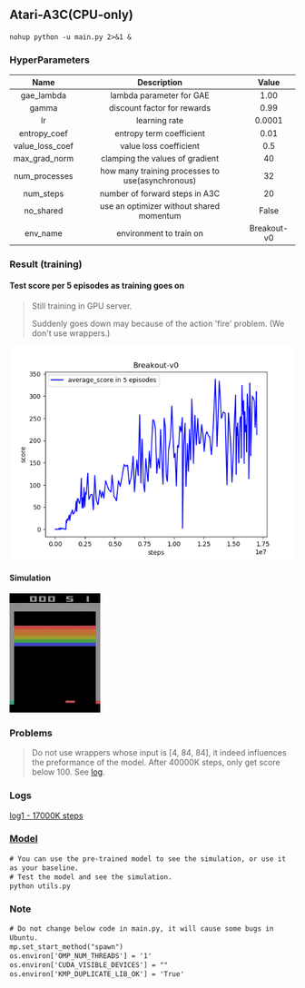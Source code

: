 ## Atari-A3C(CPU-only)
```shell
nohup python -u main.py 2>&1 &
```
### HyperParameters

|      Name       |                   Description                    |    Value    |
| :-------------: | :----------------------------------------------: | :---------: |
|   gae_lambda    |             lambda parameter for GAE             |    1.00     |
|      gamma      |           discount factor for rewards            |    0.99     |
|       lr        |                  learning rate                   |   0.0001    |
|  entropy_coef   |             entropy term coefficient             |    0.01     |
| value_loss_coef |              value loss coefficient              |     0.5     |
|  max_grad_norm  |         clamping the values of gradient          |     40      |
|  num_processes  | how many training processes to use(asynchronous) |     32      |
|    num_steps    |          number of forward steps in A3C          |     20      |
|    no_shared    |     use an optimizer without shared momentum     |    False    |
|    env_name     |             environment to train on              | Breakout-v0 |

### Result (training)

#### Test score per 5 episodes as training goes on

> Still training in GPU server.
>
> Suddenly goes down may because of the action 'fire' problem. (We don't use wrappers.)

![score](./res/score_steps.png)

#### Simulation

![421](./res/421.gif)

### Problems

> Do not use wrappers whose input is [4, 84, 84], it indeed influences the preformance of the model. After 40000K steps, only get score below 100. See [log](../A3C_Wrappers/logs/Breakout-v0_test_log).

### Logs

[log1 - 17000K steps](./res/Breakout-v0_test_log)

### [Model](./model.pt)

```shell
# You can use the pre-trained model to see the simulation, or use it as your baseline.
# Test the model and see the simulation.
python utils.py
```

### Note

```shell
# Do not change below code in main.py, it will cause some bugs in Ubuntu.
mp.set_start_method("spawn")
os.environ['OMP_NUM_THREADS'] = '1'
os.environ['CUDA_VISIBLE_DEVICES'] = ""
os.environ['KMP_DUPLICATE_LIB_OK'] = 'True'
```

